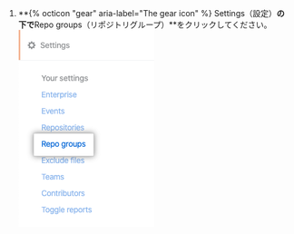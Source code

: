1. **{% octicon "gear" aria-label="The gear icon" %} Settings（設定）**の下で**Repo groups（リポジトリグループ）**をクリックしてください。 ![リポジトリグループタブ](/assets/images/help/insights/repo-groups-tab.png)
